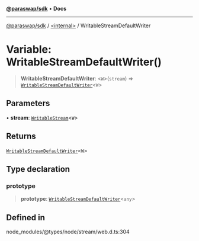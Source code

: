 [**@paraswap/sdk**](../../README.md) • **Docs**

***

[@paraswap/sdk](../../globals.md) / [\<internal\>](../README.md) / WritableStreamDefaultWriter

# Variable: WritableStreamDefaultWriter()

> **WritableStreamDefaultWriter**: \<`W`\>(`stream`) => [`WritableStreamDefaultWriter`](../interfaces/WritableStreamDefaultWriter.md)\<`W`\>

## Parameters

• **stream**: [`WritableStream`](../interfaces/WritableStream.md)\<`W`\>

## Returns

[`WritableStreamDefaultWriter`](../interfaces/WritableStreamDefaultWriter.md)\<`W`\>

## Type declaration

### prototype

> **prototype**: [`WritableStreamDefaultWriter`](../interfaces/WritableStreamDefaultWriter.md)\<`any`\>

## Defined in

node\_modules/@types/node/stream/web.d.ts:304
